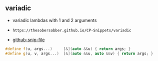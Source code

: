 
## variadic

- variadic lambdas with 1 and 2 arguments
- ```
  https://thesobersobber.github.io/CP-Snippets/variadic
  ```
- [github-snip-file](https://github.com/theSoberSobber/CP-Snippets/blob/main/snippets.json#L2885)

```cpp
#define f(u, args...)     [&](auto &&u) { return args; }
#define g(u, v, args...)  [&](auto &&u, auto &&v) { return args; }

```
